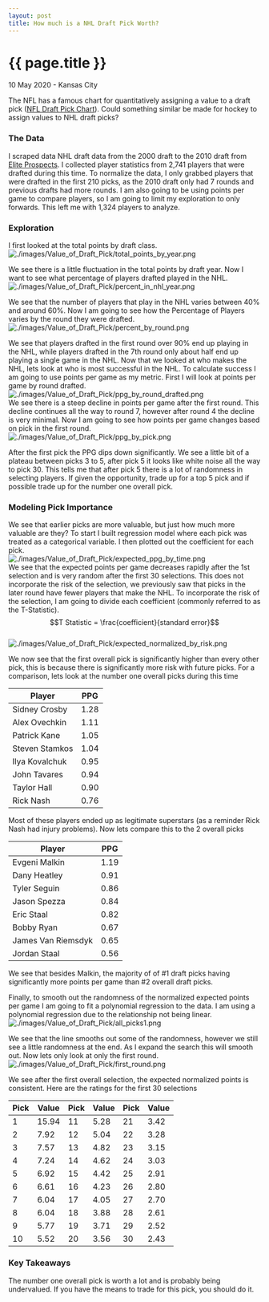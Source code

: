 ```yaml
---
layout: post
title: How much is a NHL Draft Pick Worth?
---
```


{{ page.title }}
================

<p class="meta">10 May 2020 - Kansas City</p> 

The NFL has a famous chart for quantitatively assigning a value to a draft pick ([NFL Draft Pick Chart](https://www.pro-football-reference.com/draft/draft_trade_value.htm)).  Could something similar be made for hockey to assign values to NHL draft picks? 

### The Data
I scraped data NHL draft data from the 2000 draft to the 2010 draft from [Elite Prospects](https://www.eliteprospects.com/).  I collected player statistics from 2,741 players that were drafted during this time.  To normalize the data, I only grabbed players that were drafted in the first 210 picks, as the 2010 draft only had 7 rounds and previous drafts had more rounds.  I am also going to be using points per game to compare players, so I am going to limit my exploration to only forwards.  This left me with 1,324 players to analyze.   

### Exploration 

I first looked at the total points by draft class.<br>
![./images/Value_of_Draft_Pick/total_points_by_year.png](./images/Value_of_Draft_Pick/total_points_by_year.png)

We see there is a little fluctuation in the total points by draft year.  Now I want to see what percentage of players drafted played in the NHL.<br>
![./images/Value_of_Draft_Pick/percent_in_nhl_year.png](./images/Value_of_Draft_Pick/percent_in_nhl_year.png)

We see that the number of players that play in the NHL varies between 40% and around 60%.  Now I am going to see how the Percentage of Players varies by the round they were drafted.<br>
![./images/Value_of_Draft_Pick/percent_by_round.png](./images/Value_of_Draft_Pick/percent_by_round.png)

We see that players drafted in the first round over 90% end up playing in the NHL, while players drafted in the 7th round only about half end up playing a single game in the NHL.  Now that we looked at who makes the NHL, lets look at who is most successful in the NHL.  To calculate success I am going to use points per game as my metric.  First I will look at points per game by round drafted.<br>
![./images/Value_of_Draft_Pick/ppg_by_round_drafted.png](./images/Value_of_Draft_Pick/ppg_by_round_drafted.png)<br>
We see there is a steep decline in points per game after the first round.  This decline continues all the way to round 7, however after round 4 the decline is very minimal.  Now I am going to see how points per game changes based on pick in the first round.<br>
![./images/Value_of_Draft_Pick/ppg_by_pick.png](./images/Value_of_Draft_Pick/ppg_by_pick.png)<br>

After the first pick the PPG dips down significantly.  We see a little bit of a plateau between picks 3 to 5, after pick 5 it looks like white noise all the way to pick 30.  This tells me that after pick 5 there is a lot of randomness in selecting players.  If given the opportunity, trade up for a top 5 pick and if possible trade up for the number one overall pick.  

### Modeling Pick Importance 

We see that earlier picks are more valuable, but just how much more valuable are they? To start I built regression model where each pick was treated as a categorical variable.  I then plotted out the coefficient for each pick.<br>
![./images/Value_of_Draft_Pick/expected_ppg_by_time.png](./images/Value_of_Draft_Pick/expected_ppg_by_pick.png)<br>
We see that the expected points per game decreases rapidly after the 1st selection and is very random after the first 30 selections. This does not incorporate the risk of the selection, we previously saw that picks in the later round have fewer players that make the NHL.  To incorporate the risk of the selection, I am going to divide each coefficient (commonly referred to as the T-Statistic).<br> 
$$T Statistic = \frac{coefficient}{standard error}$$<br>
![./images/Value_of_Draft_Pick/expected_normalized_by_risk.png](./images/Value_of_Draft_Pick/expected_normalized_by_risk.png)

We now see that the first overall pick is significantly higher than every other pick, this is because there is significantly more risk with future picks.  For a comparison, lets look at the number one overall picks during this time<br>

| Player         | PPG  |
|----------------|------|
| Sidney Crosby  | 1.28 |
| Alex Ovechkin  | 1.11 |
| Patrick Kane   | 1.05 |
| Steven Stamkos | 1.04 |
| Ilya Kovalchuk | 0.95 |
| John Tavares   | 0.94 |
| Taylor Hall    | 0.90 |
| Rick Nash      | 0.76 |

Most of these players ended up as legitimate superstars (as a reminder Rick Nash had injury problems).  Now lets compare this to the 2 overall picks<br>

| Player             | PPG  |
|--------------------|------|
| Evgeni Malkin      | 1.19 |
| Dany Heatley       | 0.91 |
| Tyler Seguin       | 0.86 |
| Jason Spezza       | 0.84 |
| Eric Staal         | 0.82 |
| Bobby Ryan         | 0.67 |
| James Van Riemsdyk | 0.65 |
| Jordan Staal       | 0.56 |

We see that besides Malkin, the majority of of #1 draft picks having significantly more points per game than #2 overall draft picks. 

Finally, to smooth out the randomness of the normalized expected points per game I am going to fit a polynomial regression to the data.  I am using a polynomial regression due to the relationship not being linear.<br>
![./images/Value_of_Draft_Pick/all_picks1.png](./images/Value_of_Draft_Pick/all_picks1.png)

We see that the line smooths out some of the randomness, however we still see a little randomness at the end.  As I expand the search this will smooth out.  Now lets only look at only the first round.<br>
![./images/Value_of_Draft_Pick/first_round.png](./images/Value_of_Draft_Pick/first_round.png)

We see after the first overall selection, the expected normalized points is consistent.  Here are the ratings for the first 30 selections<br>

| Pick | Value | Pick | Value | Pick | Value |
|------|-------|------|-------|------|-------|
| 1    | 15.94 | 11   | 5.28  | 21   | 3.42  |
| 2    | 7.92  | 12   | 5.04  | 22   | 3.28  |
| 3    | 7.57  | 13   | 4.82  | 23   | 3.15  |
| 4    | 7.24  | 14   | 4.62  | 24   | 3.03  |
| 5    | 6.92  | 15   | 4.42  | 25   | 2.91  |
| 6    | 6.61  | 16   | 4.23  | 26   | 2.80  |
| 7    | 6.04  | 17   | 4.05  | 27   | 2.70  |
| 8    | 6.04  | 18   | 3.88  | 28   | 2.61  |
| 9    | 5.77  | 19   | 3.71  | 29   | 2.52  |
| 10   | 5.52  | 20   | 3.56  | 30   | 2.43  |

### Key Takeaways

The number one overall pick is worth a lot and is probably being undervalued.  If you have the means to trade for this pick, you should do it.  
